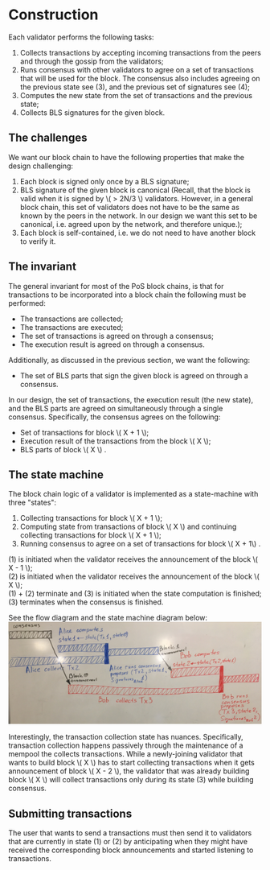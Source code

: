 # Construction

Each validator performs the following tasks:
1. Collects transactions by accepting incoming transactions from the peers and through the gossip from the validators;
2. Runs consensus with other validators to agree on a set of transactions that will be used for the block.
The consensus also includes agreeing on the previous state see (3), and the previous set of signatures see (4);
3. Computes the new state from the set of transactions and the previous state;
4. Collects BLS signatures for the given block.


## The challenges
We want our block chain to have the following properties that make the design challenging:
1. Each block is signed only once by a BLS signature;
2. BLS signature of the given block is canonical
(Recall, that the block is valid when it is signed by \\( > 2N/3 \\) validators. However, in a general block chain,
this set of validators does not have to be the same as known by the peers in the network. In our design we want this
set to be canonical, i.e. agreed upon by the network, and therefore unique.);
3. Each block is self-contained, i.e. we do not need to have another block to verify it.

## The invariant
The general invariant for most of the PoS block chains, is that for transactions to be incorporated into a block chain
the following must be performed:
* The transactions are collected;
* The transactions are executed;
* The set of transactions is agreed on through a consensus;
* The execution result is agreed on through a consensus.

Additionally, as discussed in the previous section, we want the following:
* The set of BLS parts that sign the given block is agreed on through a consensus.

In our design, the set of transactions, the execution result (the new state), and the BLS parts are agreed on
simultaneously through a single consensus.
Specifically, the consensus agrees on the following:
* Set of transactions for block \\( X + 1 \\);
* Execution result of the transactions from the block \\( X \\);
* BLS parts of block \\( X \\) .

## The state machine

The block chain logic of a validator is implemented as a state-machine with three "states": 
1. Collecting transactions for block \\( X + 1 \\);
2. Computing state from transactions of block \\( X \\) and continuing collecting transactions for block \\( X + 1 \\);
3. Running consensus to agree on a set of transactions for block \\( X + 1\\) .

(1) is initiated when the validator receives the announcement of the block \\( X - 1 \\);<br/>
(2) is initiated when the validator receives the announcement of the block \\( X \\);<br/>
(1) + (2) terminate and (3) is initiated when the state computation is finished;<br/>
(3) terminates when the consensus is finished.<br/>

See the flow diagram and the state machine diagram below:
<img src="../img/block_production.jpg" />

Interestingly, the transaction collection state has nuances. Specifically, transaction collection happens passively 
through the maintenance of a mempool the collects transactions. While a newly-joining validator that wants to build
block \\( X \\) has to start collecting transactions when it gets announcement of block \\( X - 2 \\), the validator
that was already building block \\( X \\) will collect transactions only during its state (3) while building consensus.

## Submitting transactions
The user that wants to send a transactions must then send it to validators that are currently in state (1) or (2) by
anticipating when they might have received the corresponding block announcements and started listening to transactions.
